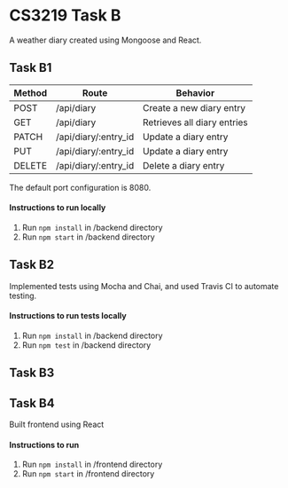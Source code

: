 <h1>CS3219 Task B</h1>
A weather diary created using Mongoose and React.

<h2>Task B1</h2>

Method | Route | Behavior
--- | --- | ---
POST | /api/diary | Create a new diary entry
GET | /api/diary | Retrieves all diary entries
PATCH | /api/diary/:entry_id | Update a diary entry
PUT | /api/diary/:entry_id | Update a diary entry
DELETE | /api/diary/:entry_id | Delete a diary entry

The default port configuration is 8080.

<h4>Instructions to run locally</h4>

1. Run `npm install` in /backend directory
2. Run `npm start` in /backend directory

<h2>Task B2</h2>
Implemented tests using Mocha and Chai, and used Travis CI to automate testing.

<h4>Instructions to run tests locally</h4>

1. Run `npm install` in /backend directory
2. Run `npm test` in /backend directory

<h2>Task B3</h2>


<h2>Task B4</h2>
Built frontend using React

<h4>Instructions to run</h4>

1. Run `npm install` in /frontend directory
2. Run `npm start` in /frontend directory
